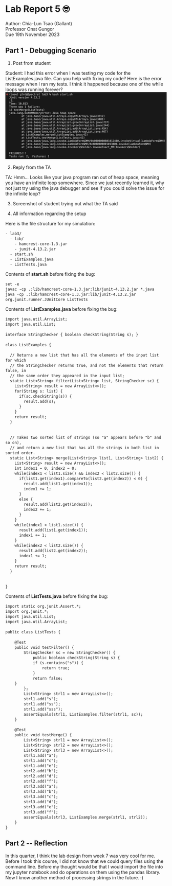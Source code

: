 # Lab Report 5 🤓

Author: Chia-Lun Tsao (Gallant)\
Professor Onat Gungor\
Due 19th November 2023

## Part 1 - Debugging Scenario
1. Post from student

Student: I had this error when I was testing my code for the ListExamples.java file. Can you help with fixing my code?
Here is the error message when I ran my tests. I think it happened because one of the while loops was running forever?
![Image](images/fail.png)

2. Reply from the TA

TA: Hmm... Looks like your java program ran out of heap space, meaning you have an infinite loop somewhere. Since we just recently learned
it, why not just try using the java debugger and see if you could solve the issue for the infinite loop?

3. Screenshot of student trying out what the TA said

4. All information regarding the setup

Here is the file structure for my simulation:
```
- lab3/
  - lib/
    - hamcrest-core-1.3.jar
    - junit-4.13.2.jar
  - start.sh
  - ListExamples.java
  - ListTests.java
```
Contents of __start.sh__ before fixing the bug:
```
set -e
javac -cp .:lib/hamcrest-core-1.3.jar:lib/junit-4.13.2.jar *.java
java -cp .:lib/hamcrest-core-1.3.jar:lib/junit-4.13.2.jar org.junit.runner.JUnitCore ListTests
```
Contents of __ListExamples.java__ before fixing the bug:
```
import java.util.ArrayList;
import java.util.List;

interface StringChecker { boolean checkString(String s); }

class ListExamples {

  // Returns a new list that has all the elements of the input list for which
  // the StringChecker returns true, and not the elements that return false, in
  // the same order they appeared in the input list;
  static List<String> filter(List<String> list, StringChecker sc) {
    List<String> result = new ArrayList<>();
    for(String s: list) {
      if(sc.checkString(s)) {
        result.add(s);
      }
    }
    return result;
  }


  // Takes two sorted list of strings (so "a" appears before "b" and so on),
  // and return a new list that has all the strings in both list in sorted order.
  static List<String> merge(List<String> list1, List<String> list2) {
    List<String> result = new ArrayList<>();
    int index1 = 0, index2 = 0;
    while(index1 < list1.size() && index2 < list2.size()) {
      if(list1.get(index1).compareTo(list2.get(index2)) < 0) {
        result.add(list1.get(index1));
        index1 += 1;
      }
      else {
        result.add(list2.get(index2));
        index2 += 1;
      }
    }
    while(index1 < list1.size()) {
      result.add(list1.get(index1));
      index1 += 1;
    }
    while(index2 < list2.size()) {
      result.add(list2.get(index2));
      index1 += 1;
    }
    return result;
  }


}
```
Contents of __ListTests.java__ before fixing the bug:
```
import static org.junit.Assert.*;
import org.junit.*;
import java.util.List;
import java.util.ArrayList;

public class ListTests {

    @Test
    public void testFilter() {
        StringChecker sc = new StringChecker() {
            public boolean checkString(String s) {
            if (s.contains("s")) {
                return true;
            }
            return false;
    }
        };
        List<String> strl1 = new ArrayList<>();
        strl1.add("s");
        strl1.add("ss");
        strl1.add("sss");
        assertEquals(strl1, ListExamples.filter(strl1, sc));
    }

    @Test
    public void testMerge() {
        List<String> strl1 = new ArrayList<>();
        List<String> strl2 = new ArrayList<>();
        List<String> strl3 = new ArrayList<>();
        strl1.add("a");
        strl1.add("c");
        strl1.add("e");
        strl2.add("b");
        strl2.add("d");
        strl2.add("f");
        strl3.add("a");
        strl3.add("b");
        strl3.add("c");
        strl3.add("d");
        strl3.add("e");
        strl3.add("f");
        assertEquals(strl3, ListExamples.merge(strl1, strl2));
    }
}

```

## Part 2 -- Reflection
In this quarter, I think the lab design from week 7 was very cool for me. Before I took this course, I did not know that we could query 
files using the command line. Before my thought would be that I would import the file into my jupyter notebook and do operations on them 
using the pandas library. Now I know another method of processing strings in the future. :)
